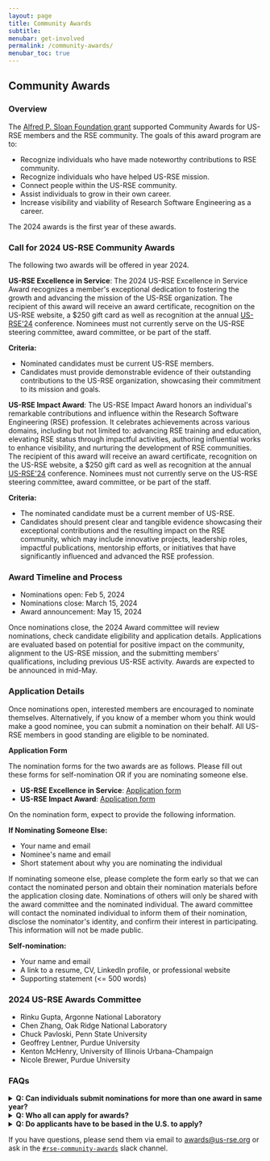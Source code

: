```yaml
---
layout: page
title: Community Awards
subtitle:
menubar: get-involved
permalink: /community-awards/
menubar_toc: true
---
```


## Community Awards

### Overview

The [Alfred P. Sloan Foundation grant](https://us-rse.org/2023-04-27-sloan-grant-initiatives/)
supported Community Awards for US-RSE members and the RSE community. The goals of this award program are to:

- Recognize individuals who have made noteworthy contributions to RSE community.
- Recognize individuals who have helped US-RSE mission.
- Connect people within the US-RSE community.
- Assist individuals to grow in their own career.
- Increase visibility and viability of Research Software Engineering as a career.

The 2024 awards is the first year of these awards. 

### Call for 2024 US-RSE Community Awards

The following two awards will be offered in year 2024. 

**US-RSE Excellence in Service**: 
The 2024 US-RSE Excellence in Service Award recognizes a member's exceptional dedication to fostering the growth and advancing the mission of the US-RSE organization. The recipient of this award will receive an award certificate, recognition on the US-RSE website, a $250 gift card as well as recognition at the annual [US-RSE'24](https://us-rse.org/usrse24) conference. Nominees must not currently serve on the US-RSE steering committee, award committee, or be part of the staff.

**Criteria:**
* Nominated candidates must be current US-RSE members.
* Candidates must provide demonstrable evidence of their outstanding contributions to the US-RSE organization, showcasing their commitment to its mission and goals.

**US-RSE Impact Award**: 
The US-RSE Impact Award honors an individual's remarkable contributions and influence within the Research Software Engineering (RSE) profession. It celebrates achievements across various domains, including but not limited to: advancing RSE training and education, elevating RSE status through impactful activities, authoring influential works to enhance visibility, and nurturing the development of RSE communities. The recipient of this award will receive an award certificate, recognition on the US-RSE website, a $250 gift card as well as recognition at the annual [US-RSE'24](https://us-rse.org/usrse24) conference. Nominees must not currently serve on the US-RSE steering committee, award committee, or be part of the staff.

**Criteria:**
* The nominated candidate must be a current member of US-RSE.
* Candidates should present clear and tangible evidence showcasing their exceptional contributions and the resulting impact on the RSE community, which may include innovative projects, leadership roles, impactful publications, mentorship efforts, or initiatives that have significantly influenced and advanced the RSE profession.

### Award Timeline and Process
* Nominations open: Feb 5, 2024
* Nominations close: March 15, 2024
* Award announcement:  May 15, 2024

Once nominations close, the 2024 Award committee will review nominations, check candidate eligibility and application details. 
Applications are evaluated based on potential for positive impact on the community, alignment to the US-RSE mission, and the submitting members’ qualifications, including previous US-RSE activity.
Awards are expected to be announced in mid-May.

### Application Details

Once nominations open, interested members are encouraged to nominate themselves.
Alternatively, if you know of a member whom you think would make a good nominee, you can submit a nomination on their behalf. 
All US-RSE members in good standing are eligible to be nominated.

**Application  Form**

The nomination forms for the two awards are as follows. Please fill out these forms for self-nomination OR if you are nominating someone else. 
* **US-RSE Excellence in Service**: [Application form](https://docs.google.com/forms/d/e/1FAIpQLSfMBJR5VoQyg15XJRvFwigmUwt31g9QL7JJ3pXWU7GtBPXF8Q/viewform)
* **US-RSE Impact Award**:  [Application form](https://docs.google.com/forms/d/e/1FAIpQLSfun2ePaHiXEt4CnceCBiB4TBI5ORlC8KwkjgslahPhVs1jdw/viewform)

On the nomination form, expect to provide the following information.

**If Nominating Someone Else:**
* Your name and email
* Nominee's name and email
* Short statement about why you are nominating the individual

If nominating someone else, please complete the form early so that we can contact the nominated person and obtain their nomination materials before the application closing date. Nominations of others will only be shared with the award committee and the nominated individual. The award committee will contact the nominated individual to inform them of their nomination, disclose the nominator's identity, and confirm their interest in participating. This information will not be made public.

**Self-nomination:**
* Your name and email
* A link to a resume, CV, LinkedIn profile, or professional website
* Supporting statement (<= 500 words)


### 2024 US-RSE Awards Committee
* Rinku Gupta, Argonne National Laboratory
* Chen Zhang, Oak Ridge National Laboratory
* Chuck Pavloski, Penn State University
* Geoffrey Lentner, Purdue University
* Kenton McHenry, University of Illinois Urbana-Champaign
* Nicole Brewer, Purdue University

### FAQs

<details>
  <summary><b>Q: Can individuals submit nominations for more than one award in same year?</b></summary>
    A: No, individuals cannot apply for multiple awards in the same year.
</details>

<details>
  <summary><b>Q: Who all can apply for awards? </b></summary>
    A: The applicant/nominee has to be a current US-RSE member. Current US-RSE Steering Committee members or staff members cannot apply for awards.
</details>

<details>
  <summary><b>Q: Do applicants have to be based in the U.S. to apply?</b></summary>
    A: No; any member of US-RSE is eligible to apply.
</details>



If you have questions, please send them via email to [awards@us-rse.org](mailto:awards@us-rse.org)
or ask in the [`#rse-community-awards`](https://usrse.slack.com/archives/C061FLX5J57) slack channel.
